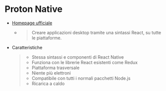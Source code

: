 # Proton Native

- [Homepage ufficiale](https://proton-native.js.org/#/)
    - > Creare applicazioni desktop tramite una sintassi React, su tutte le piattaforme.
- Caratteristiche
    > - Stessa sintassi e componenti di React Native
    > - Funziona con le librerie React esistenti come Redux
    > - Piattaforma trasversale
    > - Niente più elettroni
    > - Compatibile con tutti i normali pacchetti Node.js
    > - Ricarica a caldo
